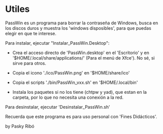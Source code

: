 # Utiles
PassWin es un programa para borrar la contraseña de Windows, busca en los discos duros y muestra los 'windows disposibles',
para que puedas elegir en que te interese.

Para instalar, ejecutar "Instalar_PassWin.Desktop":

 * Crea el acceso directo de 'PassWin.desktop' en el 'Escritorio' y en '$HOME/.local/share/applications/' (Para el menú de Xfce'). No sé, si sirve para otros.
 
 * Copia el icono './ico/PassWin.png' en '$HOME/share/ico'
 
 * Copia el scripts './bin/PassWin_vxx.sh' en '$HOME/.local/bin'
 
 * Instala los paquetes si no los tiene  (chtpw y yad), que estan en la carpeta, por lo que no necesita una conexión a la red.


Para desinstalar, ejecutar 'Desinstalar_PassWin.sh'

Recuerda que este programa es para uso personal con 'Fines Didácticos'.


by Pasky Ribó
